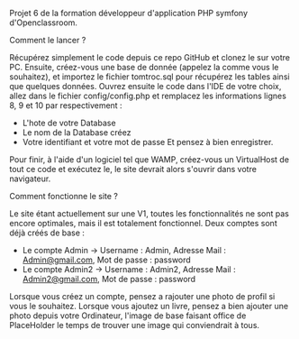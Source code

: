 Projet 6 de la formation développeur d'application PHP symfony d'Openclassroom.

Comment le lancer ? 

Récupérez simplement le code depuis ce repo GitHub et clonez le sur votre PC.
Ensuite, créez-vous une base de donnée (appelez la comme vous le souhaitez), et importez le fichier tomtroc.sql pour récupérez les tables ainsi que quelques données.
Ouvrez ensuite le code dans l'IDE de votre choix, allez dans le fichier config/config.php et remplacez les informations lignes 8, 9 et 10 par respectivement : 
- L'hote de votre Database
- Le nom de la Database créez
- Votre identifiant et votre mot de passe
Et pensez à bien enregistrer.

Pour finir, à l'aide d'un logiciel tel que WAMP, créez-vous un VirtualHost de tout ce code et exécutez le, le site devrait alors s'ouvrir dans votre navigateur.

Comment fonctionne le site ?

Le site étant actuellement sur une V1, toutes les fonctionnalités ne sont pas encore optimales, mais il est totalement fonctionnel.
Deux comptes sont déjà créés de base : 
- Le compte Admin -> Username : Admin, Adresse Mail : Admin@gmail.com, Mot de passe : password
- Le compte Admin2 -> Username : Admin2, Adresse Mail : Admin2@gmail.com, Mot de passe : password

Lorsque vous créez un compte, pensez a rajouter une photo de profil si vous le souhaitez.
Lorsque vous ajoutez un livre, pensez a bien ajouter une photo depuis votre Ordinateur, l'image de base faisant office de PlaceHolder le temps de trouver une image qui conviendrait à tous.
